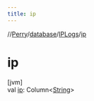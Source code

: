 ```yaml
---
title: ip
---
```

//[Perry](../../../index.html)/[database](../index.html)/[IPLogs](index.html)/[ip](ip.html)



# ip



[jvm]\
val [ip](ip.html): Column<[String](https://kotlinlang.org/api/latest/jvm/stdlib/kotlin/-string/index.html)>




